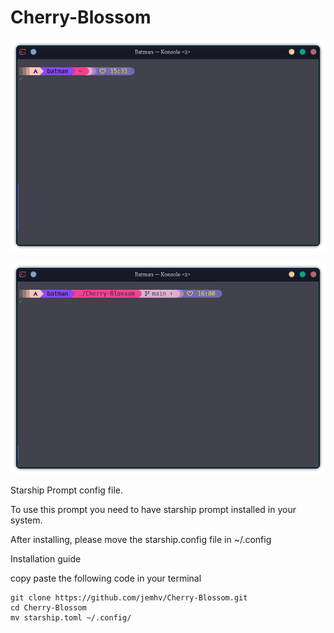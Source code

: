 # Cherry-Blossom

![Prompt](https://github.com/jemhv/Cherry-Blossom/blob/main/images/cherry_blossom.png?raw=true)

![Prompt](https://github.com/jemhv/Cherry-Blossom/blob/main/images/cherry_blossom-directory.png?raw=true)

Starship Prompt config file. 

To use this prompt you need to have starship prompt installed in your system. 

After installing, please  move the starship.config file in  ~/.config 

Installation guide 

copy paste the following code in your terminal 
```
git clone https://github.com/jemhv/Cherry-Blossom.git
cd Cherry-Blossom
mv starship.toml ~/.config/
```




